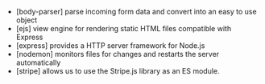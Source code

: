 - [body-parser] parse incoming form data and convert into an easy to use object
- [ejs] view engine for rendering static HTML files compatible with Express
- [express] provides a HTTP server framework for Node.js
- [nodemon] monitors files for changes and restarts the server automatically
- [stripe] allows us to use the Stripe.js library as an ES module.